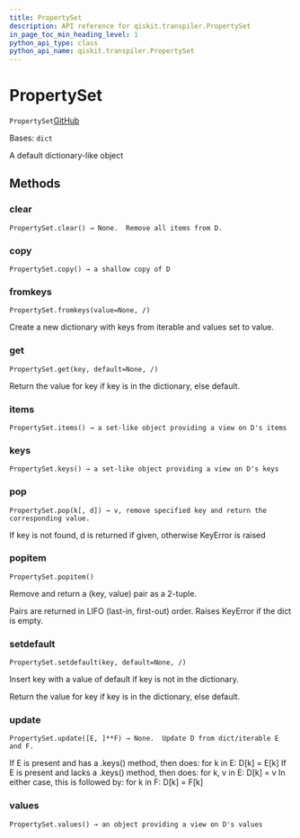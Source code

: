 ```yaml
---
title: PropertySet
description: API reference for qiskit.transpiler.PropertySet
in_page_toc_min_heading_level: 1
python_api_type: class
python_api_name: qiskit.transpiler.PropertySet
---
```


# PropertySet

<span id="qiskit.transpiler.PropertySet" />

`PropertySet`[GitHub](https://github.com/qiskit/qiskit/tree/stable/0.41/qiskit/transpiler/propertyset.py "view source code")

Bases: `dict`

A default dictionary-like object

## Methods

### clear

<span id="qiskit.transpiler.PropertySet.clear" />

`PropertySet.clear() → None.  Remove all items from D.`

### copy

<span id="qiskit.transpiler.PropertySet.copy" />

`PropertySet.copy() → a shallow copy of D`

### fromkeys

<span id="qiskit.transpiler.PropertySet.fromkeys" />

`PropertySet.fromkeys(value=None, /)`

Create a new dictionary with keys from iterable and values set to value.

### get

<span id="qiskit.transpiler.PropertySet.get" />

`PropertySet.get(key, default=None, /)`

Return the value for key if key is in the dictionary, else default.

### items

<span id="qiskit.transpiler.PropertySet.items" />

`PropertySet.items() → a set-like object providing a view on D's items`

### keys

<span id="qiskit.transpiler.PropertySet.keys" />

`PropertySet.keys() → a set-like object providing a view on D's keys`

### pop

<span id="qiskit.transpiler.PropertySet.pop" />

`PropertySet.pop(k[, d]) → v, remove specified key and return the corresponding value.`

If key is not found, d is returned if given, otherwise KeyError is raised

### popitem

<span id="qiskit.transpiler.PropertySet.popitem" />

`PropertySet.popitem()`

Remove and return a (key, value) pair as a 2-tuple.

Pairs are returned in LIFO (last-in, first-out) order. Raises KeyError if the dict is empty.

### setdefault

<span id="qiskit.transpiler.PropertySet.setdefault" />

`PropertySet.setdefault(key, default=None, /)`

Insert key with a value of default if key is not in the dictionary.

Return the value for key if key is in the dictionary, else default.

### update

<span id="qiskit.transpiler.PropertySet.update" />

`PropertySet.update([E, ]**F) → None.  Update D from dict/iterable E and F.`

If E is present and has a .keys() method, then does: for k in E: D\[k] = E\[k] If E is present and lacks a .keys() method, then does: for k, v in E: D\[k] = v In either case, this is followed by: for k in F: D\[k] = F\[k]

### values

<span id="qiskit.transpiler.PropertySet.values" />

`PropertySet.values() → an object providing a view on D's values`

